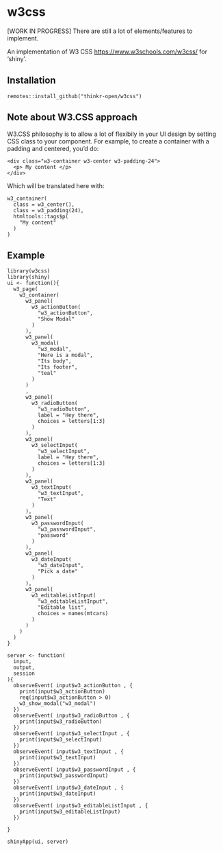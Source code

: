 
<!-- README.md is generated from README.Rmd. Please edit that file -->

w3css
=====

<!-- badges: start -->
<!-- badges: end -->

\[WORK IN PROGRESS\] There are still a lot of elements/features to
implement.

An implementation of W3 CSS
<a href="https://www.w3schools.com/w3css/" class="uri">https://www.w3schools.com/w3css/</a>
for ‘shiny’.

Installation
------------

    remotes::install_github("thinkr-open/w3css")

Note about W3.CSS approach
--------------------------

W3.CSS philosophy is to allow a lot of flexibily in your UI design by
setting CSS class to your component. For example, to create a container
with a padding and centered, you’d do:

    <div class="w3-container w3-center w3-padding-24">
      <p> My content </p>
    </div>

Which will be translated here with:

    w3_container(
      class = w3_center(),
      class = w3_padding(24), 
      htmltools::tags$p(
        "My content"
      )
    )

Example
-------

    library(w3css)
    library(shiny)
    ui <- function(){
      w3_page(
        w3_container(
          w3_panel(
            w3_actionButton(
              "w3_actionButton", 
              "Show Modal"
            )
          ),
          w3_panel(
            w3_modal(
              "w3_modal", 
              "Here is a modal", 
              "Its body", 
              "Its footer", 
              "teal"
            ) 
          )
          ,
          w3_panel(
            w3_radioButton(
              "w3_radioButton", 
              label = "Hey there", 
              choices = letters[1:3]
            )
          ), 
          w3_panel(
            w3_selectInput(
              "w3_selectInput", 
              label = "Hey there", 
              choices = letters[1:3]
            )
          ), 
          w3_panel(
            w3_textInput(
              "w3_textInput", 
              "Text"
            )
          ), 
          w3_panel(
            w3_passwordInput(
              "w3_passwordInput", 
              "password"
            )
          ), 
          w3_panel( 
            w3_dateInput(
              "w3_dateInput", 
              "Pick a date"
            )
          ), 
          w3_panel( 
            w3_editableListInput(
              "w3_editableListInput", 
              "Editable list", 
              choices = names(mtcars)
            )
          )
        )
      )
    }

    server <- function(
      input, 
      output, 
      session
    ){
      observeEvent( input$w3_actionButton , {
        print(input$w3_actionButton)
        req(input$w3_actionButton > 0)
        w3_show_modal("w3_modal")
      })
      observeEvent( input$w3_radioButton , {
        print(input$w3_radioButton)
      })
      observeEvent( input$w3_selectInput , {
        print(input$w3_selectInput)
      })
      observeEvent( input$w3_textInput , {
        print(input$w3_textInput)
      })
      observeEvent( input$w3_passwordInput , {
        print(input$w3_passwordInput)
      })
      observeEvent( input$w3_dateInput , {
        print(input$w3_dateInput)
      })
      observeEvent( input$w3_editableListInput , {
        print(input$w3_editableListInput)
      })
      
    }

    shinyApp(ui, server)
